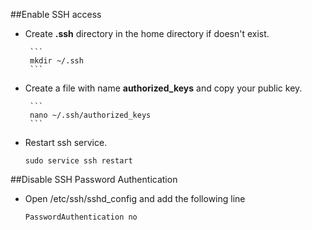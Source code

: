 ##Enable SSH access

* Create **.ssh** directory in the home directory if doesn't exist.

       ```
       mkdir ~/.ssh
       ```
* Create a file with name **authorized\_keys** and copy your public key.

       ```
       nano ~/.ssh/authorized_keys
       ```
* Restart ssh service.

    ```
    sudo service ssh restart
    ```

##Disable SSH Password Authentication

* Open /etc/ssh/sshd_config and add the following line

    ```
    PasswordAuthentication no
    ```
